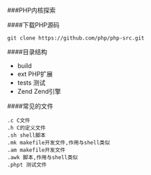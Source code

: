 ###PHP内核探索

####下载PHP源码

    git clone https://github.com/php/php-src.git

####目录结构

- build
- ext PHP扩展
- tests 测试
- Zend Zend引擎

####常见的文件

    .c C文件
    .h C的定义文件
    .sh shell脚本
    .mk makefile开发文件,作用与shell类似
    .am makefile开发文件
    .awk 脚本,作用与shell类似
    .phpt 测试文件